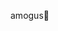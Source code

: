 amogus👺
<!---
isomiesniksu/isomiesniksu is a ✨ special ✨ repository because its `README.md` (this file) appears on your GitHub profile.
You can click the Preview link to take a look at your changes.
--->
